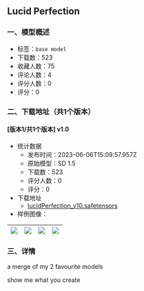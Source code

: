 ## Lucid Perfection
### 一、模型概述

- 标签：`base model`
- 下载数：523
- 收藏人数：75
- 评论人数：4
- 评分人数：0
- 评分：0

### 二、下载地址（共1个版本）

#### [版本1/共1个版本] v1.0

- 统计数据
  - 发布时间：2023-06-06T15:09:57.957Z
  - 原始模型：SD 1.5
  - 下载数：523
  - 评分人数：0
  - 评分：0
- 下载地址
  - [lucidPerfection_v10.safetensors](https://civitai.com/api/download/models/90442)
- 样例图像：

| <img src="https://image.civitai.com/xG1nkqKTMzGDvpLrqFT7WA/ace86a5d-7173-444f-9b69-d0fda47b0de0/width=450/1050550.jpeg" /> | <img src="https://image.civitai.com/xG1nkqKTMzGDvpLrqFT7WA/307bc788-b943-417e-97b4-eeed30ce226c/width=450/1050551.jpeg" /> | <img src="https://image.civitai.com/xG1nkqKTMzGDvpLrqFT7WA/8034a6d9-c25b-487b-b75a-74ea0033d493/width=450/1050559.jpeg" /> | <img src="https://image.civitai.com/xG1nkqKTMzGDvpLrqFT7WA/8e425db1-b995-40c6-ab53-d9f9008af768/width=450/1050552.jpeg" /> |
| ---- | ---- | ---- | ---- |


### 三、详情
<p>a merge of my 2 favourite models</p><p></p><p>show me what you create</p>